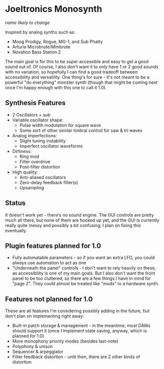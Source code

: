 # Joeltronics Monosynth

*name likely to change*

Inspired by analog synths such as:

* Moog Prodigy, Rogue, MG-1, and Sub Phatty
* Arturia Microbrute/Minibrute
* Novation Bass Station 2

The main goal is for this to be super accessible and easy to get a good sound out of. Of course, I also don't want it to only have 1 or 2 good sounds with no variation, so hopefully I can find a good tradeoff between accessibility and versatility. One thing's for sure - it's not meant to be a powerful "do everything" monster synth (though that might be coming next once I'm happy enough with this one to call it 1.0).

## Synthesis Features

* 2 Oscillators + sub
* Variable oscillator shape:
  * Pulse width modulation for square wave
  * Some sort of other similar timbral control for saw & tri waves
* Analog imperfections:
  * Slight tuning instability
  * Imperfect oscillator waveforms
* Dirtiness:
  * Ring mod
  * Filter overdrive
  * Post-filter distortion
* High quality:
  * Anti-aliased oscillators
  * Zero-delay feedback filter(s)
  * Upsampling

## Status

It doesn't work yet - there's no sound engine. The GUI controls are pretty much all there, but none of them are hooked up yet, and the GUI is currently really quite messy and possibly a bit confusing; I plan on fixing this eventually.

## Plugin features planned for 1.0

* Fully automatable parameters - so if you want an extra LFO, you could always use automation to act as one
* "Underneath the panel" controls - I don't want to rely heavily on these, as accessibility is one of my main goals. But I also don't want the front panel to be too cluttered, so there are a few things I have in mind for "page 2". They could almost be treated like "mods" to a hardware synth.

## Features not planned for 1.0

These are all features I'm considering possibly adding in the future, but don't plan on implementing right away:

* Built-in patch storage & management - in the meantime, most DAWs should support it (once I implement state saving, anyway, which is planned for 1.0)
* More monophony priority modes (besides last-note)
* Polyphony & unison
* Sequencer & arpeggiator
* Filter feedback distortion - until then, there are 2 other kinds of distortion
